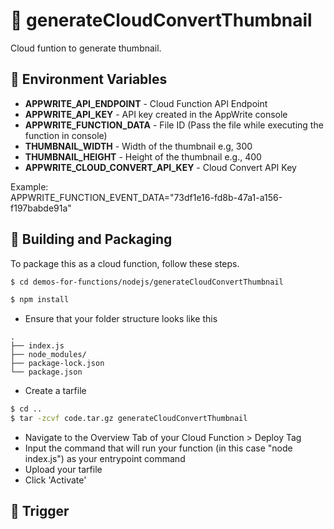 # 📧 generateCloudConvertThumbnail

Cloud funtion to generate thumbnail.

## 📝 Environment Variables

<!-- Tell the users of your Cloud function, what Environment Variables your function uses. Use the following format -->

- **APPWRITE_API_ENDPOINT** - Cloud Function API Endpoint
- **APPWRITE_API_KEY** - API key created in the AppWrite console
- **APPWRITE_FUNCTION_DATA** - File ID (Pass the file while executing the function in console)
- **THUMBNAIL_WIDTH** - Width of the thumbnail e.g, 300
- **THUMBNAIL_HEIGHT** - Height of the thumbnail e.g., 400
- **APPWRITE_CLOUD_CONVERT_API_KEY** - Cloud Convert API Key




Example:  
APPWRITE_FUNCTION_EVENT_DATA="73df1e16-fd8b-47a1-a156-f197babde91a"

## 🚀 Building and Packaging

To package this as a cloud function, follow these steps.

```bash
$ cd demos-for-functions/nodejs/generateCloudConvertThumbnail

$ npm install
```

- Ensure that your folder structure looks like this

```
.
├── index.js
├── node_modules/
├── package-lock.json
└── package.json
```

- Create a tarfile

```bash
$ cd ..
$ tar -zcvf code.tar.gz generateCloudConvertThumbnail
```

- Navigate to the Overview Tab of your Cloud Function > Deploy Tag
- Input the command that will run your function (in this case "node index.js") as your entrypoint command
- Upload your tarfile
- Click 'Activate'

## 🎯 Trigger